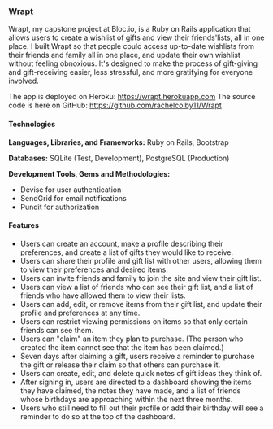 ### [Wrapt](https://wrapt.herokuapp.com/)

Wrapt, my capstone project at Bloc.io, is a Ruby on Rails application that allows users to create a wishlist of gifts and view their friends'​ lists, all in one place. I built Wrapt so that people could access up-to-date wishlists from their friends and family all in one place, and update their own wishlist without feeling obnoxious. It's designed to make the process of gift-giving and gift-receiving easier,  less stressful, and more gratifying for everyone involved.

The app is deployed on Heroku: https://wrapt.herokuapp.com 
The source code is here on GitHub: https://github.com/rachelcolby11/Wrapt

#### Technologies
**Languages, Libraries, and Frameworks:** Ruby on Rails, Bootstrap

**Databases:** SQLite (Test, Development), PostgreSQL (Production)

**Development Tools, Gems and Methodologies:** 

* Devise for user authentication
* SendGrid for email notifications
* Pundit for authorization

#### Features
* Users can create an account, make a profile describing their preferences, and create a list of gifts they would like to receive.
* Users can share their profile and gift list with other users, allowing them to view their preferences and desired items.
* Users can invite friends and family to join the site and view their gift list.
* Users can view a list of friends who can see their gift list, and a list of friends who have allowed them to view their lists.
* Users can add, edit, or remove items from their gift list, and update their profile and preferences at any time.
* Users can restrict viewing permissions on items so that only certain friends can see them.
* Users can "claim" an item they plan to purchase. (The person who created the item cannot see that the item has been claimed.)
* Seven days after claiming a gift, users receive a reminder to purchase the gift or release their claim so that others can purchase it.
* Users can create, edit, and delete quick notes of gift ideas they think of.
* After signing in, users are directed to a dashboard showing the items they have claimed, the notes they have made, and a list of friends whose birthdays are approaching within the next three months. 
* Users who still need to fill out their profile or add their birthday will see a reminder to do so at the top of the dashboard.
